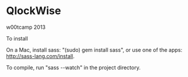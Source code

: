 QlockWise
=========

w00tcamp 2013

To install

On a Mac, install sass: "(sudo) gem install sass", or use one of the
apps: http://sass-lang.com/install. 

To compile, run "sass --watch" in
the project directory.
